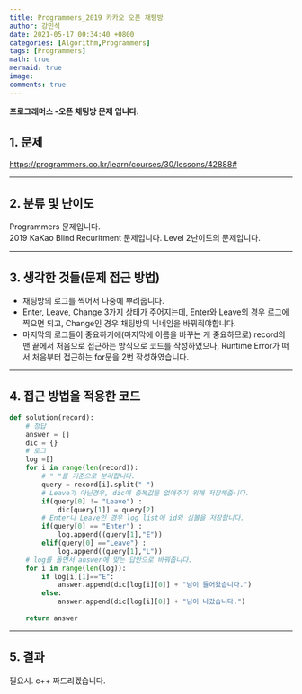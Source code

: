 ```yaml
---
title: Programmers_2019 카카오 오픈 채팅방
author: 강민석
date: 2021-05-17 00:34:40 +0800
categories: [Algorithm,Programmers]
tags: [Programmers]
math: true
mermaid: true
image: 
comments: true
---
```


**프로그래머스 -오픈 채팅방 문제 입니다.**

## 1. 문제
<https://programmers.co.kr/learn/courses/30/lessons/42888#>






-----  

## 2. 분류 및 난이도

Programmers 문제입니다.  
2019 KaKao Blind Recuritment 문제입니다.
Level 2난이도의 문제입니다.


-----  

## 3. 생각한 것들(문제 접근 방법)

- 채팅방의 로그를 찍어서 나중에 뿌려줍니다.
- Enter, Leave, Change 3가지 상태가 주어지는데, Enter와 Leave의 경우 로그에 찍으면 되고, Change인 경우 채팅방의 닉네임을 바꿔줘야합니다.
- 마지막의 로그들이 중요하기에(마지막에 이름을 바꾸는 게 중요하므로) record의 맨 끝에서 처음으로 접근하는 방식으로 코드를 작성하였으나, Runtime Error가 떠서 처음부터 접근하는 for문을 2번 작성하였습니다.






-----  

## 4. 접근 방법을 적용한 코드


```python
def solution(record):
    # 정답
    answer = []
    dic = {}
    # 로그
    log =[]
    for i in range(len(record)):
        # " "를 기준으로 분리합니다.
        query = record[i].split(" ")
        # Leave가 아닌경우, dic에 중복값을 없애주기 위해 저장해줍니다.
        if(query[0] != "Leave") :
            dic[query[1]] = query[2]
        # Enter나 Leave인 경우 log list에 id와 심볼을 저장합니다.
        if(query[0] == "Enter") : 
            log.append((query[1],"E"))
        elif(query[0] =="Leave") : 
            log.append((query[1],"L"))
    # log를 돌면서 answer에 맞는 답안으로 바꿔줍니다.
    for i in range(len(log)):
        if log[i][1]=="E":
            answer.append(dic[log[i][0]] + "님이 들어왔습니다.")
        else:
            answer.append(dic[log[i][0]] + "님이 나갔습니다.")
    
    return answer
```


-----



## 5. 결과

필요시. c++ 짜드리겠습니다.















 
